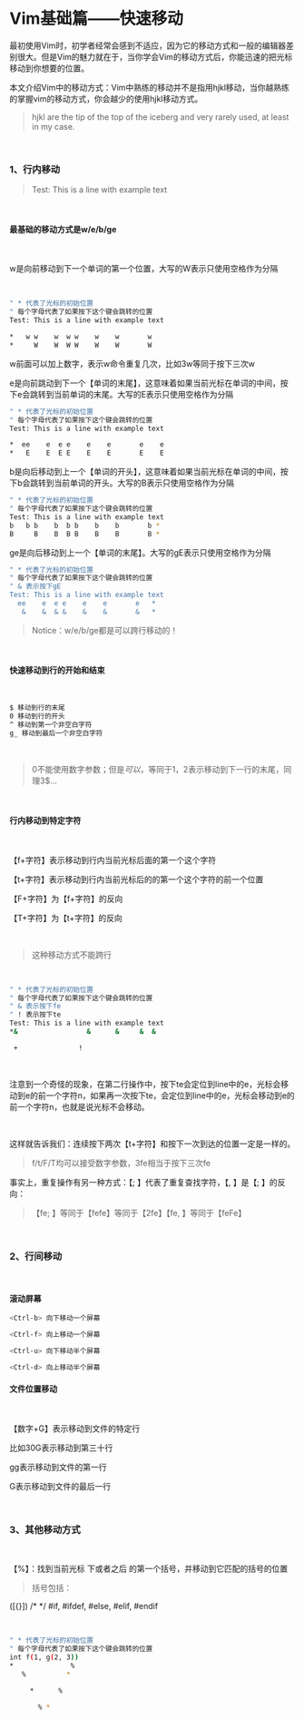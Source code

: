 # Vim基础篇——快速移动

最初使用Vim时，初学者经常会感到不适应，因为它的移动方式和一般的编辑器差别很大。但是Vim的魅力就在于，当你学会Vim的移动方式后，你能迅速的把光标移动到你想要的位置。

本文介绍Vim中的移动方式：Vim中熟练的移动并不是指用hjkl移动，当你越熟练的掌握vim的移动方式，你会越少的使用hjkl移动方式。

> hjkl are the tip of the top of the iceberg and very rarely used, at least in my case.

<br>

### 1、行内移动

> Test: This is a line with example text 

<br>

#### 最基础的移动方式是w/e/b/ge

<br>

w是向前移动到下一个单词的第一个位置，大写的W表示只使用空格作为分隔

<br>

 ``` BASH
" * 代表了光标的初始位置
" 每个字母代表了如果按下这个键会跳转的位置
Test: This is a line with example text

*   w w    w  w w    w    w       w
*     W    W  W W    W    W       W

```

w前面可以加上数字，表示w命令重复几次，比如3w等同于按下三次w

e是向前跳动到下一个【单词的末尾】，这意味着如果当前光标在单词的中间，按下e会跳转到当前单词的末尾。大写的E表示只使用空格作为分隔

 ``` BASH
" * 代表了光标的初始位置
" 每个字母代表了如果按下这个键会跳转的位置
Test: This is a line with example text

*  ee    e  e e    e    e       e    e
*   E    E  E E    E    E       E    E 

```

b是向后移动到上一个【单词的开头】，这意味着如果当前光标在单词的中间，按下b会跳转到当前单词的开头。大写的B表示只使用空格作为分隔

 ``` BASH
" * 代表了光标的初始位置
" 每个字母代表了如果按下这个键会跳转的位置
Test: This is a line with example text
b   b b    b  b b    b    b       b *
B     B    B  B B    B    B       B *
```

ge是向后移动到上一个【单词的末尾】。大写的gE表示只使用空格作为分隔

 ``` BASH
" * 代表了光标的初始位置
" 每个字母代表了如果按下这个键会跳转的位置
" & 表示按下gE
Test: This is a line with example text
   ee    e  e e    e    e       e   *
    &    &  & &    &    &       &   * 
```

> Notice：w/e/b/ge都是可以跨行移动的！

<br>

#### 快速移动到行的开始和结束

<br>

 ``` BASH
$ 移动到行的末尾
0 移动到行的开头
^ 移动到第一个非空白字符
g_ 移动到最后一个非空白字符
```

<br>

> 0不能使用数字参数；但是$可以，$等同于1$，2$表示移动到下一行的末尾，同理3$...

<br>

#### 行内移动到特定字符

<br>

【f+字符】表示移动到行内当前光标后面的第一个这个字符

【t+字符】表示移动到行内当前光标后的的第一个这个字符的前一个位置

【F+字符】为【f+字符】的反向

【T+字符】为【t+字符】的反向

<br>

> 这种移动方式不能跨行

<br>

 ``` BASH
" * 代表了光标的初始位置
" 每个字母代表了如果按下这个键会跳转的位置
" & 表示按下fe
" ! 表示按下te
Test: This is a line with example text
*&                 &      &     &  &

  +               !

```

<br>

注意到一个奇怪的现象，在第二行操作中，按下te会定位到line中的e，光标会移动到e的前一个字符n，如果再一次按下te，会定位到line中的e，光标会移动到e的前一个字符n，也就是说光标不会移动。

<br>

这样就告诉我们：连续按下两次【t+字符】和按下一次到达的位置一定是一样的。

> f/t/F/T均可以接受数字参数，3fe相当于按下三次fe

事实上，重复操作有另一种方式：【; 】代表了重复查找字符，【, 】是【; 】的反向：

> 【fe; 】等同于【fefe】等同于【2fe】【fe, 】等同于【feFe】

<br>

### 2、行间移动

<br>

#### 滚动屏幕

 ``` BASH
<Ctrl-b> 向下移动一个屏幕

<Ctrl-f> 向上移动一个屏幕

<Ctrl-u> 向下移动半个屏幕

<Ctrl-d> 向上移动半个屏幕
```

#### 文件位置移动

<br>

【数字+G】表示移动到文件的特定行

比如30G表示移动到第三十行

gg表示移动到文件的第一行

G表示移动到文件的最后一行

<br>

### 3、其他移动方式

<br>

【%】：找到当前光标 下或者之后 的第一个括号，并移动到它匹配的括号的位置

> 括号包括：

([{}])
/* */
#if, #ifdef, #else, #elif, #endif

<br>

 ``` BASH
" * 代表了光标的初始位置
" 每个字母代表了如果按下这个键会跳转的位置
int f(1, g(2, 3))
 *              %
    %          *

      *      %

        % *
```
